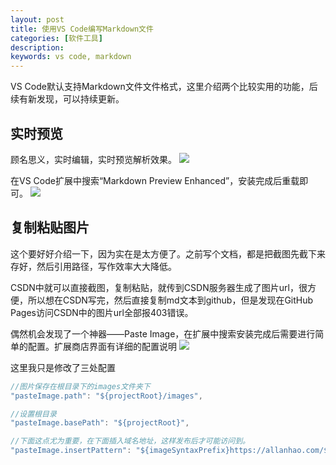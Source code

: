 ```yaml
---
layout: post
title: 使用VS Code编写Markdown文件
categories: [软件工具]
description:  
keywords: vs code, markdown
---
```


VS Code默认支持Markdown文件文件格式，这里介绍两个比较实用的功能，后续有新发现，可以持续更新。

## 实时预览

顾名思义，实时编辑，实时预览解析效果。
![](https://allanhao.com/images/2018-11-26-17-34-53.png)  

在VS Code扩展中搜索“Markdown Preview Enhanced”，安装完成后重载即可。
![](https://allanhao.com/images/2018-11-26-17-36-26.png)

## 复制粘贴图片

这个要好好介绍一下，因为实在是太方便了。之前写个文档，都是把截图先截下来存好，然后引用路径，写作效率大大降低。

CSDN中就可以直接截图，复制粘贴，就传到CSDN服务器生成了图片url，很方便，所以想在CSDN写完，然后直接复制md文本到github，但是发现在GitHub Pages访问CSDN中的图片url全部报403错误。

偶然机会发现了一个神器——Paste Image，在扩展中搜索安装完成后需要进行简单的配置。扩展商店界面有详细的配置说明
![](https://allanhao.com/images/2018-11-26-17-43-31.png)

这里我只是修改了三处配置

```JavaScript
//图片保存在根目录下的images文件夹下     
"pasteImage.path": "${projectRoot}/images",  

//设置根目录    
"pasteImage.basePath": "${projectRoot}", 

//下面这点尤为重要，在下面插入域名地址，这样发布后才可能访问到。    
"pasteImage.insertPattern": "${imageSyntaxPrefix}https://allanhao.com/${imageFilePath}${imageSyntaxSuffix}"
```


